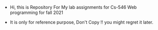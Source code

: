 * Hi, this is Repository For My lab assignments for Cs-546 Web programming for fall 2021

* It is only for reference purpose, Don't Copy !! you might regret it later.
